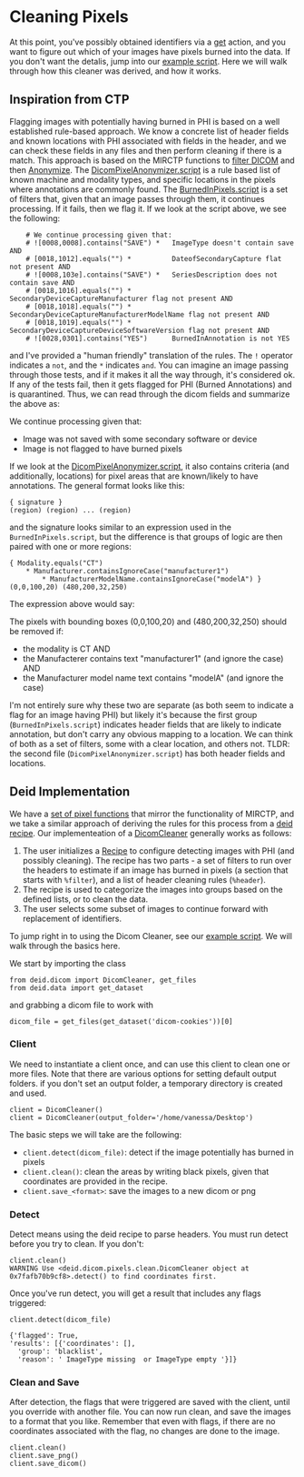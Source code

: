 # Cleaning Pixels

At this point, you've possibly obtained identifiers via a [get](get.md) action, and you want to figure out which of your images have pixels burned into the data. If you don't want the detalis, jump into our [example script](https://github.com/pydicom/deid/blob/master/examples/dicom/pixels/run-cleaner-client.py). Here we will walk through how this cleaner was derived, and how it works.

## Inspiration from CTP
Flagging images with potentially having burned in PHI is based on a well established rule-based approach. We know a concrete list of header fields and known locations with PHI associated with fields in the header, and we can check these fields in any files and then perform cleaning if there is a match. This approach is based on the MIRCTP functions to [filter DICOM](http://mircwiki.rsna.org/index.php?title=The_CTP_DICOM_Filter) and then [Anonymize](http://mircwiki.rsna.org/index.php?title=The_CTP_DICOM_Pixel_Anonymizer). The  [DicomPixelAnonymizer.script](https://github.com/johnperry/CTP/blob/master/source/files/scripts/DicomPixelAnonymizer.script) is a rule based list of known machine and modality types, and specific locations in the pixels where annotations are commonly found. The [BurnedInPixels.script](https://github.com/johnperry/CTP/blob/master/source/files/scripts/BurnedInPixelsFilter.script) is a set of filters that, given that an image passes through them, it continues processing. If it fails, then we flag it. If we look at the script above, we see the following:

```
    # We continue processing given that:
    # ![0008,0008].contains("SAVE") *   ImageType doesn't contain save AND
    # [0018,1012].equals("") *          DateofSecondaryCapture flat not present AND
    # ![0008,103e].contains("SAVE") *   SeriesDescription does not contain save AND
    # [0018,1016].equals("") *          SecondaryDeviceCaptureManufacturer flag not present AND
    # [0018,1018].equals("") *          SecondaryDeviceCaptureManufacturerModelName flag not present AND
    # [0018,1019].equals("") *          SecondaryDeviceCaptureDeviceSoftwareVersion flag not present AND
    # ![0028,0301].contains("YES")      BurnedInAnnotation is not YES
```

and I've provided a "human friendly" translation of the rules. The `!` operator indicates a `not`, and the `*` indicates `and`. You can imagine an image passing through those tests, and if it makes it all the way through, it's considered ok. If any of the tests fail, then it gets flagged for PHI (Burned Annotations) and is quarantined. Thus, we can read through the dicom fields and summarize the above as:

We continue processing given that:
 - Image was not saved with some secondary software or device
 - Image is not flagged to have burned pixels

If we look at the [DicomPixelAnonymizer.script](https://github.com/johnperry/CTP/blob/master/source/files/scripts/DicomPixelAnonymizer.script), it also contains criteria (and additionally, locations) for pixel areas that are known/likely to have annotations. The general format looks like this:

```
{ signature }
(region) (region) ... (region)
```
and the signature looks similar to an expression used in the `BurnedInPixels.script`, but the difference is that groups of logic are then paired with one or more regions:

```
{ Modality.equals("CT") 
    * Manufacturer.containsIgnoreCase("manufacturer1") 
        * ManufacturerModelName.containsIgnoreCase("modelA") }
(0,0,100,20) (480,200,32,250)
```

The expression above would say: 

The pixels with bounding boxes (0,0,100,20) and (480,200,32,250) should be removed if:
   - the modality is CT AND
   - the Manufacterer contains text "manufacturer1" (and ignore the case) AND
   - the Manufacturer model name text contains "modelA" (and ignore the case)


I'm not entirely sure why these two are separate (as both seem to indicate a flag for an image having PHI) but likely it's because the first group (`BurnedInPixels.script`) indicates header fields that are likely to indicate annotation, but don't carry any obvious mapping to a location. We can think of both as a set of filters, some with a clear location, and others not. TLDR: the second file (`DicomPixelAnonymizer.script`) has both header fields and locations.

## Deid Implementation
We have a [set of pixel functions](../deid/dicom/pixels) that mirror the functionality of MIRCTP, and we take a similar approach of deriving the rules for this process from a [deid recipe](recipe.md). Our implementeation of a [DicomCleaner](https://github.com/pydicom/deid/blob/master/deid/dicom/pixels/clean.py#L35) generally works as follows:

1. The user initializes a [Recipe](recipe.md) to configure detecting images with PHI (and possibly cleaning). The recipe has two parts - a set of filters to run over the headers to estimate if an image has burned in pixels (a section that starts with `%filter`), and a list of header cleaning rules (`%header`).
2. The recipe is used to categorize the images into groups based on the defined lists, or to clean the data.
3. The user selects some subset of images to continue forward with replacement of identifiers.

To jump right in to using the Dicom Cleaner, see our [example script](https://github.com/pydicom/deid/blob/master/examples/dicom/pixels/run-cleaner-client.py). We will walk through the basics here.

We start by importing the class

```
from deid.dicom import DicomCleaner, get_files 
from deid.data import get_dataset
```

and grabbing a dicom file to work with

```
dicom_file = get_files(get_dataset('dicom-cookies'))[0]
```

### Client

We need to instantiate a client once, and can use this client to clean one or more files.
Note that there are various options for setting default output folders. if you don't set
an output folder, a temporary directory is created and used.

```
client = DicomCleaner()
client = DicomCleaner(output_folder='/home/vanessa/Desktop')
```

The basic steps we will take are the following:

 - `client.detect(dicom_file)`: detect if the image potentially has burned in pixels
 - `client.clean()`: clean the areas by writing black pixels, given that coordinates are provided in the recipe.
 - `client.save_<format>`: save the images to a new dicom or png

### Detect

Detect means using the deid recipe to parse headers. You must run detect before you try to clean. If you don't:

```
client.clean()
WARNING Use <deid.dicom.pixels.clean.DicomCleaner object at 0x7fafb70b9cf8>.detect() to find coordinates first.
```

Once you've run detect, you will get a result that includes any flags triggered:

```
client.detect(dicom_file)

{'flagged': True,
'results': [{'coordinates': [],
  'group': 'blacklist',
  'reason': ' ImageType missing  or ImageType empty '}]}
```

### Clean and Save
After detection, the flags that were triggered are saved with the client, until you override with another file.
You can now run clean, and save the images to a format that you like. Remember that even with flags, if there are no coordinates associated with the flag, no changes are done to the image.

```
client.clean()
client.save_png()
client.save_dicom()
```

